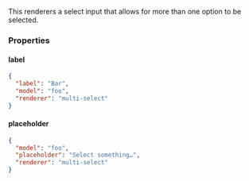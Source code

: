 This renderers a select input that allows for more than one option to be selected.

### Properties

#### label

```json
{
  "label": "Bar",
  "model": "foo",
  "renderer": "multi-select"
}
```

#### placeholder

```json
{
  "model": "foo",
  "placeholder": "Select something…",
  "renderer": "multi-select"
}
```
